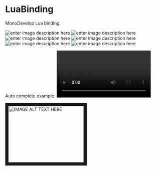 # LuaBinding

MonoDevelop Lua binding.

![enter image description here][1]
![enter image description here][2]
![enter image description here][3]
![enter image description here][4]
![enter image description here][5]
![enter image description here][6]

Auto complete example:
<video controls="" autoplay="" name="media">
	<source src="http://files.xiatek.org/monodev_lua_gmod.webm" type="video/webm">
</video>

<a href="http://www.youtube.com/watch?feature=player_embedded&v=TpXNTCWGV00
" target="_blank"><img src="http://img.youtube.com/vi/TpXNTCWGV00/0.jpg" 
alt="IMAGE ALT TEXT HERE" width="240" height="180" border="10" /></a>

  [1]: http://screenshot.xiatek.org/Kobra/1381594882.png
  [2]: http://screenshot.xiatek.org/Kobra/1381594925.png
  [3]: http://screenshot.xiatek.org/Kobra/1381594686.png
  [4]: http://screenshot.xiatek.org/Kobra/1381594988.png
  [5]: http://screenshot.xiatek.org/Kobra/1381595058.png
  [6]: http://screenshot.xiatek.org/Kobra/1381595163.png
